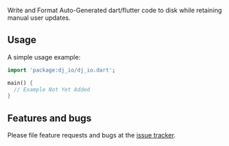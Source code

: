 Write and Format Auto-Generated dart/flutter code to disk while retaining manual user updates.

## Usage

A simple usage example:

```dart
import 'package:dj_io/dj_io.dart';

main() {
  // Example Not Yet Added
}
```

## Features and bugs

Please file feature requests and bugs at the [issue tracker][tracker].

[tracker]: https://github.com/ARK4579/dj_io/issues
